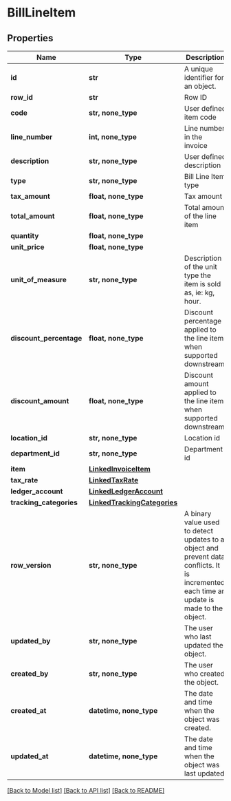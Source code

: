 # BillLineItem


## Properties
Name | Type | Description | Notes
------------ | ------------- | ------------- | -------------
**id** | **str** | A unique identifier for an object. | [optional] [readonly] 
**row_id** | **str** | Row ID | [optional] 
**code** | **str, none_type** | User defined item code | [optional] 
**line_number** | **int, none_type** | Line number in the invoice | [optional] 
**description** | **str, none_type** | User defined description | [optional] 
**type** | **str, none_type** | Bill Line Item type | [optional] 
**tax_amount** | **float, none_type** | Tax amount | [optional] 
**total_amount** | **float, none_type** | Total amount of the line item | [optional] 
**quantity** | **float, none_type** |  | [optional] 
**unit_price** | **float, none_type** |  | [optional] 
**unit_of_measure** | **str, none_type** | Description of the unit type the item is sold as, ie: kg, hour. | [optional] 
**discount_percentage** | **float, none_type** | Discount percentage applied to the line item when supported downstream. | [optional] 
**discount_amount** | **float, none_type** | Discount amount applied to the line item when supported downstream. | [optional] 
**location_id** | **str, none_type** | Location id | [optional] 
**department_id** | **str, none_type** | Department id | [optional] 
**item** | [**LinkedInvoiceItem**](LinkedInvoiceItem.md) |  | [optional] 
**tax_rate** | [**LinkedTaxRate**](LinkedTaxRate.md) |  | [optional] 
**ledger_account** | [**LinkedLedgerAccount**](LinkedLedgerAccount.md) |  | [optional] 
**tracking_categories** | [**LinkedTrackingCategories**](LinkedTrackingCategories.md) |  | [optional] 
**row_version** | **str, none_type** | A binary value used to detect updates to a object and prevent data conflicts. It is incremented each time an update is made to the object. | [optional] 
**updated_by** | **str, none_type** | The user who last updated the object. | [optional] [readonly] 
**created_by** | **str, none_type** | The user who created the object. | [optional] [readonly] 
**created_at** | **datetime, none_type** | The date and time when the object was created. | [optional] [readonly] 
**updated_at** | **datetime, none_type** | The date and time when the object was last updated. | [optional] [readonly] 

[[Back to Model list]](../../README.md#documentation-for-models) [[Back to API list]](../../README.md#documentation-for-api-endpoints) [[Back to README]](../../README.md)



